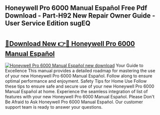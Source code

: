 ## Honeywell Pro 6000 Manual Español Free Pdf Download - Part-H92 New Repair Owner Guide - User Service Edition sugEQ

# <h2><a href="http://bc16763.oget.top/?id=Honeywell+Pro+6000+Manual+Espa%c3%b1ol">🔗Download New 👉🔴 Honeywell Pro 6000 Manual Español</a></h2>

[![Honeywell Pro 6000 Manual Español new download](https://i.imgur.com/5g1atiW.png)](http://bc16763.oget.top/?id=Honeywell+Pro+6000+Manual+Espa%c3%b1ol)
Your Guide to Excellence This manual provides a detailed roadmap for mastering the use of your new Honeywell Pro 6000 Manual Español. Follow along to ensure optimal performance and enjoyment. Safety Tips for Home Use Follow these tips to ensure safe and secure use of your new Honeywell Pro 6000 Manual Español at home. Experience the seamless integration of list of features with your new Honeywell Pro 6000 Manual Español. Please Don't Be Afraid to Ask Honeywell Pro 6000 Manual Español. Our customer support team is ready to answer your questions.
